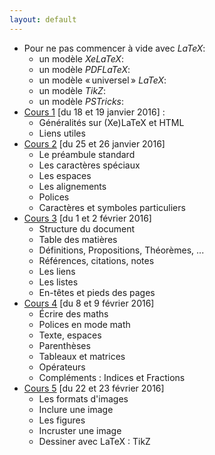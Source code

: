 ```yaml
---
layout: default
---
```


- Pour ne pas commencer à vide avec _LaTeX_: 
  + un modèle _XeLaTeX_: [ ](exemple://ModeleXeLaTeX.tex) 
  + un modèle _PDFLaTeX_: [ ](exemple://ModelePDFLaTeX.tex)
  + un modèle « universel » _LaTeX_: [ ](exemple://ModeleAllLaTeX.tex)
  + un modèle _TikZ_: [ ](exemple://ModeleTikZ.tex)
  + un modèle _PSTricks_: [ ](exemple://ModelePSTricks.tex)
- [Cours 1](cours1.html) [du 18 et 19 janvier 2016] :
  +   Généralités sur (Xe)LaTeX et HTML
  +   Liens utiles
- [Cours 2](cours2.html) [du 25 et 26 janvier 2016]
  +   Le préambule standard
  +   Les caractères spéciaux
  +   Les espaces
  +   Les alignements
  +   Polices
  +   Caractères et symboles particuliers
- [Cours 3](cours3.html) [du 1 et 2 février 2016]
  +   Structure du document
  +   Table des matières
  +   Définitions, Propositions, Théorèmes, ...
  +   Références, citations, notes
  +   Les liens
  +   Les listes
  +   En-têtes et pieds des pages
- [Cours 4](cours4.html) [du 8 et 9 février 2016]
  +   Écrire des maths
  +   Polices en mode math
  +   Texte, espaces
  +   Parenthèses
  +   Tableaux et matrices
  +   Opérateurs
  +   Compléments : Indices et Fractions
- [Cours 5](cours5.html) [du 22 et 23 février 2016]
  +   Les formats d'images
  +   Inclure une image
  +   Les figures
  +   Incruster une image
  +   Dessiner avec LaTeX : TikZ

<!--
- Cours 6 [du 29 février et 1 mars 2016] est un cours particulier de questions-réponses sur les mémoires en LaTeX.
- [Cours 7](cours7.html) [du 7 et 8 mars 2016]
  +   Le HTML5: histoire, la structure DOM, ...
  +   Les balises
  +   Les caractères spéciaux
- [Cours 8](cours8.html) [du 14 et 15 mars 2016]
  +   CSS3 : selecteurs
  +   CSS3 : propriétés
  +   CSS3 : Box-model
- [Cours 9](cours9.html) [du 21 mars et 22 mars 2016]
  +   MathJax
  +   Bootstrap
- [Cours 10](cours10.html) [du 18 et 19 avril 2016]
  +   SVG

 -->
